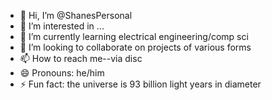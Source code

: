 - 👋 Hi, I’m @ShanesPersonal
- 👀 I’m interested in ...
- 🌱 I’m currently learning electrical engineering/comp sci
- 💞️ I’m looking to collaborate on projects of various forms
- 📫 How to reach me--via disc
- 😄 Pronouns: he/him
- ⚡ Fun fact: the universe is 93 billion light years in diameter

<!---
ShanesPersonal/ShanesPersonal is a ✨ special ✨ repository because its `README.md` (this file) appears on your GitHub profile.
You can click the Preview link to take a look at your changes.
--->
